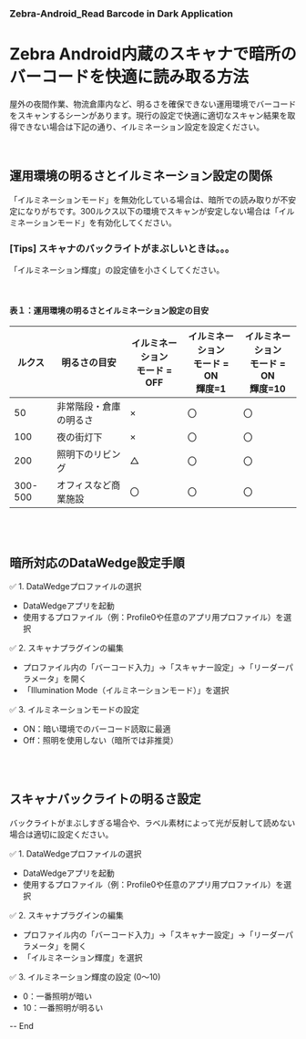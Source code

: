 ### Zebra-Android_Read Barcode in Dark Application
# Zebra Android内蔵のスキャナで暗所のバーコードを快適に読み取る方法

屋外の夜間作業、物流倉庫内など、明るさを確保できない運用環境でバーコードをスキャンするシーンがあります。現行の設定で快適に適切なスキャン結果を取得できない場合は下記の通り、イルミネーション設定を設定ください。

</br>


## 運用環境の明るさとイルミネーション設定の関係

「イルミネーションモード」を無効化している場合は、暗所での読み取りが不安定になりがちです。300ルクス以下の環境でスキャンが安定しない場合は「イルミネーションモード」を有効化してください。

### [Tips] スキャナのバックライトがまぶしいときは。。。

「イルミネーション輝度」の設定値を小さくしてください。

</br>

#### 表１：運用環境の明るさとイルミネーション設定の目安


<table>
    <thead>
        <tr>
            <th>ルクス</th>
            <th>明るさの目安</th>
            <th>イルミネーション<br>モード = OFF</th>
            <th>イルミネーション<br>モード = ON<br>輝度=1</th>
            <th>イルミネーション<br>モード = ON<br>輝度=10</th>
        </tr>
    </thead>
    <tbody>
        <tr>
            <td>50</td>
            <td>非常階段・倉庫の明るさ</td>
            <td>×</td>
            <td>〇</td>
            <td>〇</td>
        </tr>
        <tr>
            <td>100</td>
            <td>夜の街灯下</td>
            <td>×</td>
            <td>〇</td>
            <td>〇</td>
        </tr>
        <tr>
            <td>200</td>
            <td>照明下のリビング</td>
            <td>△</td>
            <td>〇</td>
            <td>〇</td>
        </tr>
        <tr>
            <td>300-500</td>
            <td>オフィスなど商業施設</td>
            <td>〇</td>
            <td>〇</td>
            <td>〇</td>
        </tr>
    </tbody>
</table>


</br>
</br>


## 暗所対応のDataWedge設定手順

✅ 1. DataWedgeプロファイルの選択
- DataWedgeアプリを起動
- 使用するプロファイル（例：Profile0や任意のアプリ用プロファイル）を選択

✅ 2. スキャナプラグインの編集
- プロファイル内の「バーコード入力」→「スキャナー設定」→「リーダーパラメータ」を開く
- 「Illumination Mode（イルミネーションモード）」を選択

✅ 3. イルミネーションモードの設定
- ON：暗い環境でのバーコード読取に最適
- Off：照明を使用しない（暗所では非推奨）

</br>
</br>

## スキャナバックライトの明るさ設定

バックライトがまぶしすぎる場合や、ラベル素材によって光が反射して読めない場合は適切に設定ください。


✅ 1. DataWedgeプロファイルの選択
- DataWedgeアプリを起動
- 使用するプロファイル（例：Profile0や任意のアプリ用プロファイル）を選択

✅ 2. スキャナプラグインの編集
- プロファイル内の「バーコード入力」→「スキャナー設定」→「リーダーパラメータ」を開く
- 「イルミネーション輝度」を選択

✅ 3. イルミネーション輝度の設定 (0～10)
- 0：一番照明が暗い
- 10：一番照明が明るい


-- End
